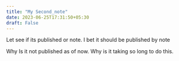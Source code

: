 ```yaml
---
title: "My Second_note"
date: 2023-06-25T17:31:50+05:30
draft: False
---
```


Let see if its published or note. I bet it should be published by note

Why Is it not published as of now. Why is it taking so long to do this.